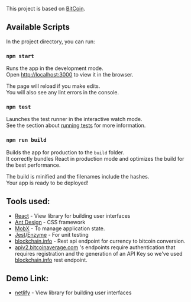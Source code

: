 This project is based on [BitCoin](https://xenodochial-blackwell-2a3f5a.netlify.com/page-one).

## Available Scripts

In the project directory, you can run:

### `npm start`

Runs the app in the development mode.<br>
Open [http://localhost:3000](http://localhost:3000) to view it in the browser.

The page will reload if you make edits.<br>
You will also see any lint errors in the console.

### `npm test`

Launches the test runner in the interactive watch mode.<br>
See the section about [running tests](https://facebook.github.io/create-react-app/docs/running-tests) for more information.

### `npm run build`

Builds the app for production to the `build` folder.<br>
It correctly bundles React in production mode and optimizes the build for the best performance.

The build is minified and the filenames include the hashes.<br>
Your app is ready to be deployed!

## Tools used:

- [React](https://reactjs.org/) - View library for building user interfaces
- [Ant Design](https://ant.design/docs/react/introduce) - CSS framework
- [MobX](https://mobx.js.org/) - To manage application state.
- [Jest](https://jestjs.io/)/[Enzyme](https://airbnb.io/enzyme/) - For unit testing
- [blockchain.info](https://blockchain.info/) - Rest api endpoint for currency to bitcoin conversion.
- [apiv2.bitcoinaverage.com](apiv2.bitcoinaverage.com) 's endpoints require authentication that requires registration and the generation of an API Key so we've used [blockchain.info](https://blockchain.info/) rest endpoint.

## Demo Link:

- [netlify](https://xenodochial-blackwell-2a3f5a.netlify.com) - View library for building user interfaces